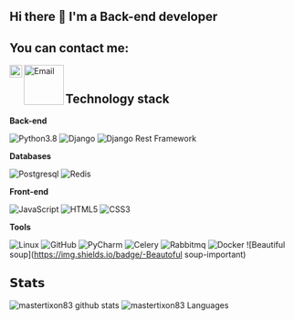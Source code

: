 ## Hi there 👋 I'm a Back-end developer

## You can contact me:

<a href="https://t.me/TikhonovAndrey">
  <img align="left" alt="Telegram" width="22px" src="https://camo.githubusercontent.com/5c1975da7d9ab735ceb71c57b6c7e48ff3e08ca4/68747470733a2f2f6564656e742e6769746875622e696f2f537570657254696e7949636f6e732f696d616765732f7376672f74656c656772616d2e737667">
</a>

<a href="mailto:mastertixon.is@gmail.com">
  <img align="left" alt="Email" width="70px" src="https://img.shields.io/badge/-Gmail-%2300C7B7?style=flat-square&logo=Gmail">
</a>

</br>

## Technology stack

**Back-end**

![Python3.8](https://img.shields.io/badge/-Python-black?style=flat-square&logo=Python)
![Django](https://img.shields.io/badge/-Django-0aad48?style=flat-square&logo=Django)
![Django Rest Framework](https://img.shields.io/badge/DRF-red?style=flat-square&logo=Django)

**Databases**

![Postgresql](https://img.shields.io/badge/-Postgresql-%232c3e50?style=flat-square&logo=Postgresql)
![Redis](https://img.shields.io/badge/-Redis-FCA121?style=flat-square&logo=Redis)

**Front-end**

![JavaScript](https://img.shields.io/badge/-JavaScript-%23F7DF1C?style=flat-square&logo=javascript&logoColor=000000&labelColor=%23F7DF1C&color=%23FFCE5A)
![HTML5](https://img.shields.io/badge/-HTML5-%23E44D27?style=flat-square&logo=html5&logoColor=ffffff)
![CSS3](https://img.shields.io/badge/-CSS3-%231572B6?style=flat-square&logo=css3)

**Tools**

![Linux](https://img.shields.io/badge/Linux-black?style=flat-square&logo=linux)
![GitHub](https://img.shields.io/badge/-GitHub-181717?style=flat-square&logo=github)
![PyCharm](https://img.shields.io/badge/-PyCharm-critical)
![Celery](https://img.shields.io/badge/-Celery-%2300C7B7?style=flat-square&logo=Celery)
![Rabbitmq](https://img.shields.io/badge/-RabbitMQ-%2300C7B7?style=flat-square&logo=RabbitMQ)
![Docker](https://img.shields.io/badge/-Docker-46a2f1?style=flat-square&logo=docker&logoColor=white)
![Beautiful soup](https://img.shields.io/badge/-Beautoful soup-important)


## 𝗦𝘁𝗮𝘁𝘀

![mastertixon83 github stats](https://github-readme-stats.vercel.app/api?username=mastertixon83&show_icons=true&theme=dracula&include_all_commits=true&count_private=true)
![mastertixon83 Languages](https://github-readme-stats.vercel.app/api/top-langs/?username=mastertixon83&layout=compact&count_private=true&theme=gruvbox)

<!--
**mastertixon83/mastertixon83** is a ✨ _special_ ✨ repository because its `README.md` (this file) appears on your GitHub profile.

Here are some ideas to get you started:

- 🔭 I’m currently working on ...
- 🌱 I’m currently learning ...
- 👯 I’m looking to collaborate on ...
- 🤔 I’m looking for help with ...
- 💬 Ask me about ...
- 📫 How to reach me: ...
- 😄 Pronouns: ...
- ⚡ Fun fact: ...
-->
